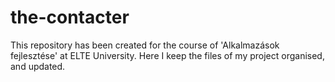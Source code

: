 # the-contacter
This repository has been created for the course of 'Alkalmazások fejlesztése' at ELTE University. Here I keep the files of my project organised, and updated.
